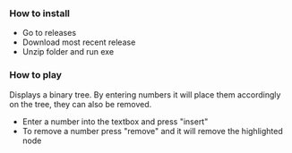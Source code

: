 ### How to install

- Go to releases
- Download most recent release
- Unzip folder and run exe

### How to play

Displays a binary tree. By entering numbers it will place them accordingly on the tree, they can also be removed.
- Enter a number into the textbox and press "insert"
- To remove a number press "remove" and it will remove the highlighted node
